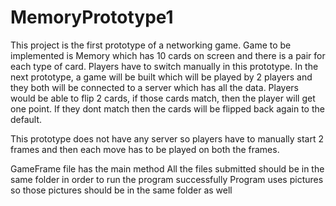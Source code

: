 # MemoryPrototype1
This project is the first prototype of a networking game.
Game to be implemented is Memory which has 10 cards on screen and there is a 
pair for each type of card. Players have to switch manually in this prototype.
In the next prototype, a game will be built which will be played by 2 players and they both 
will be connected to a server which has all the data. Players would be 
able to flip 2 cards, if those cards match, then the player will get one point.
If they dont match then the cards will be flipped back again to the default.

This prototype does not have any server so players have to manually start 2 frames and then 
each move has to be played on both the frames.

GameFrame file has the main method
All the files submitted should be in the same folder in order to run the program successfully
Program uses pictures so those pictures should be in the same folder as well
